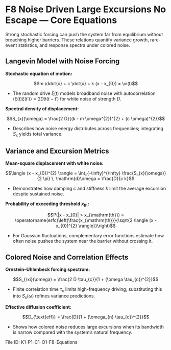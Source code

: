 # F8 Noise Driven Large Excursions No Escape — Core Equations

Strong stochastic forcing can push the system far from equilibrium without breaching higher barriers. These relations quantify variance growth, rare-event statistics, and response spectra under colored noise.

## Langevin Model with Noise Forcing
**Stochastic equation of motion:**

$$m \ddot{x} + c \dot{x} + k (x - x_{0}) = \xi(t)$$

- The random drive $\xi(t)$ models broadband noise with autocorrelation $\langle \xi(t) \xi(t') \rangle = 2 D \delta(t - t')$ for white noise of strength $D$.

**Spectral density of displacement:**

$$S_{x}(\omega) = \frac{2 D}{(k - m \omega^{2})^{2} + (c \omega)^{2}}$$

- Describes how noise energy distributes across frequencies; integrating $S_{x}$ yields total variance.

## Variance and Excursion Metrics
**Mean-square displacement with white noise:**

$$\langle (x - x_{0})^{2} \rangle = \int_{-\infty}^{\infty} \frac{S_{x}(\omega)}{2 \pi} \, \mathrm{d}\omega = \frac{D}{c k}$$

- Demonstrates how damping $c$ and stiffness $k$ limit the average excursion despite sustained noise.

**Probability of exceeding threshold $x_{\mathrm{th}}$:**

$$P(|x - x_{0}| > x_{\mathrm{th}}) = \operatorname{erfc}\left(\frac{x_{\mathrm{th}}}{\sqrt{2 \langle (x - x_{0})^{2} \rangle}}\right)$$

- For Gaussian fluctuations, complementary error functions estimate how often noise pushes the system near the barrier without crossing it.

## Colored Noise and Correlation Effects
**Ornstein–Uhlenbeck forcing spectrum:**

$$S_{\xi}(\omega) = \frac{2 D \tau_{c}}{1 + (\omega \tau_{c})^{2}}$$

- Finite correlation time $\tau_{c}$ limits high-frequency driving; substituting this into $S_{x}(\omega)$ refines variance predictions.

**Effective diffusion coefficient:**

$$D_{\text{eff}} = \frac{D}{1 + (\omega_{n} \tau_{c})^{2}}$$

- Shows how colored noise reduces large excursions when its bandwidth is narrow compared with the system’s natural frequency.

File ID: K1-P1-C1-O1-F8-Equations
